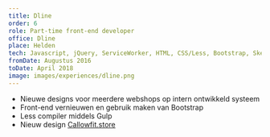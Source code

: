 ```yaml
---
title: Dline
order: 6
role: Part-time front-end developer
office: Dline
place: Helden
tech: Javascript, jQuery, ServiceWorker, HTML, CSS/Less, Bootstrap, Sketch, Git
fromDate: Augustus 2016
toDate: April 2018
image: images/experiences/dline.png
---
```


- Nieuwe designs voor meerdere webshops op intern ontwikkeld systeem
- Front-end vernieuwen en gebruik maken van Bootstrap
- Less compiler middels Gulp
- Nieuw design [Callowfit.store](https://www.callowfit.store/nl)